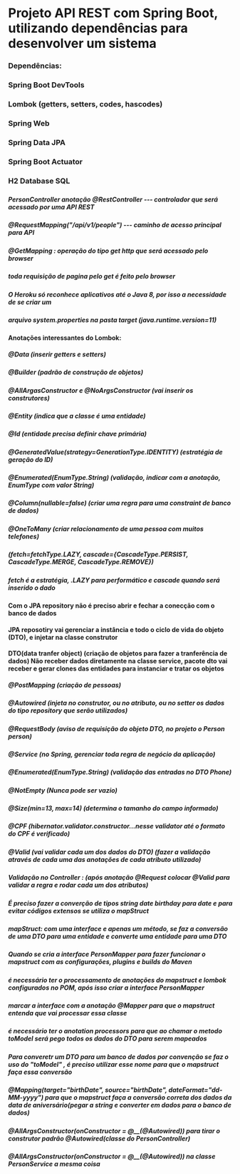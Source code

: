 # Projeto API REST com Spring Boot, utilizando dependências para desenvolver um sistema


### Dependências:
### Spring Boot DevTools
### Lombok (getters, setters, codes, hascodes)
### Spring Web
### Spring Data JPA
### Spring Boot Actuator
### H2 Database SQL

#####
##### PersonController anotação @RestController --- controlador que será acessado por uma API REST
#####                           @RequestMapping("/api/v1/people") --- caminho de acesso principal para API
#####
##### @GetMapping : operação do tipo get http que será acessado pelo browser
#####              toda requisição de pagina pelo get é feito pelo browser
#####
##### O Heroku só reconhece aplicativos até o Java 8, por isso a necessidade de se criar um 
##### arquivo system.properties na pasta target (java.runtime.version=11)
#####
#### Anotações interessantes do Lombok:
##### @Data (inserir getters e setters)
##### @Builder (padrão de construção de objetos)
##### @AllArgasConstructor e @NoArgsConstructor (vai inserir os construtores)
#####
##### @Entity (indica que a classe é uma entidade)
##### @Id (entidade precisa definir chave primária)
##### @GeneratedValue(strategy=GenerationType.IDENTITY) (estratégia de geração do ID)
##### @Enumerated(EnumType.String) (validação, indicar com a anotação, EnumType com valor String)
##### @Column(nullable=false) (criar uma regra para uma constraint de banco de dados)
##### @OneToMany (criar relacionamento de uma pessoa com muitos telefones)
##### (fetch=fetchType.LAZY, cascade={CascadeType.PERSIST, CascadeType.MERGE, CascadeType.REMOVE})
##### fetch é a estratégia, .LAZY para performático e cascade quando será inserido o dado
####
#### Com o JPA repository não é preciso abrir e fechar a conecção com o banco de dados
#### JPA reposotiry vai gerenciar a instância e todo o ciclo de vida do objeto (DTO), e injetar na classe construtor
#### DTO(data tranfer object) (criação de objetos para fazer a tranferência de dados) Não receber dados diretamente na classe service, pacote dto vai receber e gerar clones das entidades para instanciar e tratar os objetos
####
##### @PostMapping (criação de pessoas)
##### @Autowired (injeta no construtor, ou no atributo, ou no setter os dados do tipo repository que serão utilizados)
##### @RequestBody (aviso de requisição do objeto DTO, no projeto o Person person)
##### @Service (no Spring, gerenciar toda regra de negócio da aplicação)
##### @Enumerated(EnumType.String) (validação das entradas no DTO Phone)
##### @NotEmpty (Nunca pode ser vazio)
##### @Size(min=13, max=14)  (determina o tamanho do campo informado)
##### @CPF (hibernator.validator.constructor...nesse validator até o formato do CPF é verificado)
##### @Valid (vai validar cada um dos dados do DTO) (fazer a validação através de cada uma das anotações de cada atributo utilizado)
##### Validação no Controller : (após anotação @Request colocar @Valid para validar a regra e rodar cada um dos atributos)
#####
##### É preciso fazer a converção de tipos string date birthday para date e para evitar códigos extensos se utiliza o mapStruct
##### mapStruct: com uma interface e apenas um método, se faz a conversão de uma DTO para uma entidade e converte uma entidade para uma DTO
##### Quando se cria a interface PersonMapper para fazer funcionar o mapstruct com as configurações, plugins e builds do Maven
##### é necessário ter o processamento de anotações do mapstruct e lombok configurados no POM, após isso criar a interface PersonMapper
##### marcar a interface com a anotação @Mapper para que o mapstruct entenda que vai processar essa classe
##### é necessário ter o anotation processors para que ao chamar o metodo toModel será pego todos os dados do DTO para serem mapeados
##### Para converetr um DTO para um banco de dados por convenção se faz o uso do "toModel" , é preciso utilizar esse nome para que o mapstruct faça essa conversão
##### @Mapping(target="birthDate", source="birthDate", dateFormat="dd-MM-yyyy") para que o mapstruct faça a conversão correta dos dados da data de aniversário(pegar a string e converter em dados para o banco de dados)
#####
##### @AllArgsConstructor(onConstructor = @__(@Autowired)) para tirar o construtor padrão  @Autowired(classe do PersonController)
##### @AllArgsConstructor(onConstructor = @__(@Autowired)) na classe PersonService a mesma coisa


